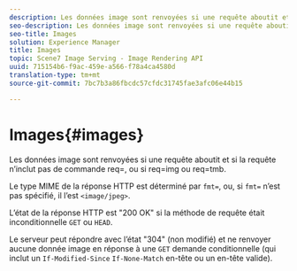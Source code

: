 ```yaml
---
description: Les données image sont renvoyées si une requête aboutit et si la requête n’inclut pas de commande req=, ou si req=img ou req=tmb.
seo-description: Les données image sont renvoyées si une requête aboutit et si la requête n’inclut pas de commande req=, ou si req=img ou req=tmb.
seo-title: Images
solution: Experience Manager
title: Images
topic: Scene7 Image Serving - Image Rendering API
uuid: 715154b6-f9ac-459e-a566-f78a4ca4580d
translation-type: tm+mt
source-git-commit: 7bc7b3a86fbcdc57cfdc31745fae3afc06e44b15

---
```



# Images{#images}

Les données image sont renvoyées si une requête aboutit et si la requête n’inclut pas de commande req=, ou si req=img ou req=tmb.

Le type MIME de la réponse HTTP est déterminé par `fmt=`, ou, si `fmt=` n’est pas spécifié, il l’est `<image/jpeg>`.

L’état de la réponse HTTP est &quot;200 OK&quot; si la méthode de requête était inconditionnelle `GET` ou `HEAD`.

Le serveur peut répondre avec l’état &quot;304&quot; (non modifié) et ne renvoyer aucune donnée image en réponse à une `GET` demande conditionnelle (qui inclut un `If-Modified-Since` `If-None-Match` en-tête ou un en-tête valide).
